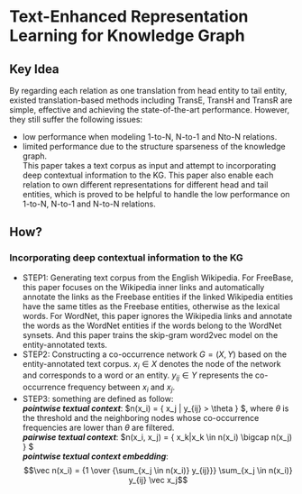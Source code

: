 # Text-Enhanced Representation Learning for Knowledge Graph
## Key Idea  
By regarding each relation as one translation from head entity to tail entity, existed translation-based methods including TransE, TransH and TransR are simple, effective and achieving the state-of-the-art performance. However, they still suffer the following issues:  
* low performance when modeling 1-to-N, N-to-1 and Nto-N relations.  
* limited performance due to the structure sparseness of the knowledge graph.  
This paper takes a text corpus as input and attempt to incorporating deep contextual information to the KG. This paper also enable each relation to own different representations for different head and tail entities, which is proved to be helpful to handle the low performance on 1-to-N, N-to-1 and N-to-N relations.  

## How?
### Incorporating deep contextual information to the KG
* STEP1: Generating text corpus from the English Wikipedia. For FreeBase, this paper focuses on the Wikipedia inner links and automatically annotate the links as the Freebase entities if the linked Wikipedia entities have the same titles as the Freebase entities, otherwise as the lexical words. For WordNet, this paper ignores the Wikipedia links and annotate the words as the WordNet entities if the words belong to the WordNet synsets. And this paper trains the skip-gram word2vec model on the entity-annotated texts.  
* STEP2: Constructing a co-occurrence network $G = (X , Y)$ based on the entity-annotated text corpus.  $x_i\in X$ denotes the node of the network and corresponds to a word or an entity. $y_{ij}\in Y$ represents the co-occurrence frequency between $x_i$ and $x_j$.  
* STEP3: something are defined as follow:  
***pointwise textual context***: $n(x_i) = \{ x_j | y_{ij} > \theta \} $, where $\theta$ is the threshold and the neighboring nodes whose co-occurrence frequencies are lower than  $\theta$ are filtered.  
***pairwise textual context***: $n(x_i, x_j) = \{ x_k|x_k \in n(x_i) \bigcap n(x_j) \} $  
***pointwise textual context embedding***: $$\vec n(x_i) = {1 \over {\sum_{x_j \in n(x_i)} y_{ij}}} \sum_{x_j \in n(x_i)} y_{ij} \vec x_j$$
